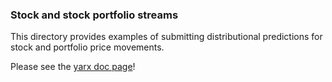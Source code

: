 
### Stock and stock portfolio streams

This directory provides examples of submitting distributional predictions for stock and portfolio price movements.

Please see the [yarx doc page](https://microprediction.github.io/microprediction/yarx)! 
